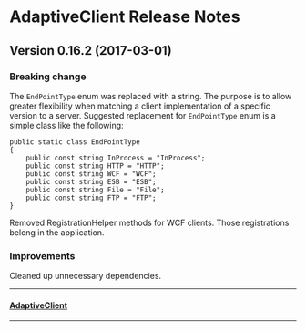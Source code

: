 # AdaptiveClient Release Notes

## Version 0.16.2 (2017-03-01)
### Breaking change
The `EndPointType` enum was replaced with a string.  The purpose is to allow greater flexibility when matching a client implementation of a specific version to a server.  Suggested replacement for `EndPointType` enum is a simple class like the following:

```
public static class EndPointType
{
    public const string InProcess = "InProcess";
    public const string HTTP = "HTTP";
    public const string WCF = "WCF";
    public const string ESB = "ESB";
    public const string File = "File";
    public const string FTP = "FTP";
}
```

Removed RegistrationHelper methods for WCF clients.  Those registrations belong in the application.

### Improvements
Cleaned up unnecessary dependencies.

---
#### [AdaptiveClient](https://github.com/leaderanalytics/AdaptiveClient)

---

